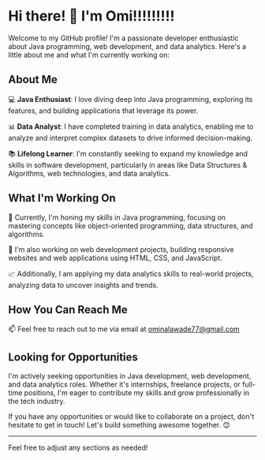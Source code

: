 # Hi there! 👋 I'm Omi!!!!!!!!!

Welcome to my GitHub profile! I'm a passionate developer enthusiastic about Java programming, web development, and data analytics. Here's a little about me and what I'm currently working on:

## About Me

💻 **Java Enthusiast**: I love diving deep into Java programming, exploring its features, and building applications that leverage its power.

📊 **Data Analyst**: I have completed training in data analytics, enabling me to analyze and interpret complex datasets to drive informed decision-making.

📚 **Lifelong Learner**: I'm constantly seeking to expand my knowledge and skills in software development, particularly in areas like Data Structures & Algorithms, web technologies, and data analytics.

## What I'm Working On

🚀 Currently, I'm honing my skills in Java programming, focusing on mastering concepts like object-oriented programming, data structures, and algorithms.

🌟 I'm also working on web development projects, building responsive websites and web applications using HTML, CSS, and JavaScript.

📈 Additionally, I am applying my data analytics skills to real-world projects, analyzing data to uncover insights and trends.

## How You Can Reach Me

📫 Feel free to reach out to me via email at ominalawade77@gmail.com

## Looking for Opportunities

I'm actively seeking opportunities in Java development, web development, and data analytics roles. Whether it's internships, freelance projects, or full-time positions, I'm eager to contribute my skills and grow professionally in the tech industry.

If you have any opportunities or would like to collaborate on a project, don't hesitate to get in touch! Let's build something awesome together. 😊

---

Feel free to adjust any sections as needed!
